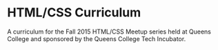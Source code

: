 # HTML/CSS Curriculum
A curriculum for the Fall 2015 HTML/CSS Meetup series held at Queens College and sponsored by the Queens College Tech Incubator.
